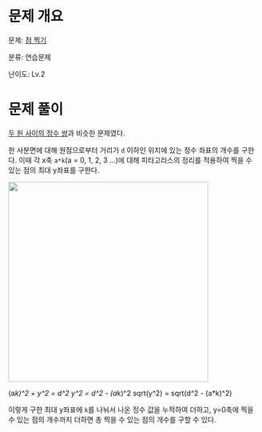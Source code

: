 # 문제 개요

문제: [점 찍기](https://school.programmers.co.kr/learn/courses/30/lessons/140107)

분류: 연습문제

난이도: Lv.2

# 문제 풀이

[두 원 사이의 정수 쌍](https://school.programmers.co.kr/learn/courses/30/lessons/181187)과 비슷한 문제였다.

한 사분면에 대해 원점으로부터 거리가 `d` 이하인 위치에 있는 정수 좌표의 개수를 구한다. 이때 각 x축 `a*k`(a = 0, 1, 2, 3 ...)에 대해 피타고라스의 정리를 적용하여 찍을 수 있는 점의 최대 y좌표를 구한다.

<img src="https://velog.velcdn.com/images/nullyng/post/92d9163c-135a-4916-a1eb-e45113796a71/image.jpeg" width="400px">

(a*k)^2 + y^2 = d^2
y^2 = d^2 - (a*k)^2
sqrt(y^2) = sqrt(d^2 - (a\*k)^2)

이렇게 구한 최대 y좌표에 `k`를 나눠서 나온 정수 값을 누적하여 더하고, y=0축에 찍을 수 있는 점의 개수까지 더하면 총 찍을 수 있는 점의 개수를 구할 수 있다.
